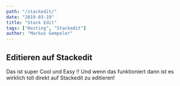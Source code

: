 ```yaml
---
path: "/stackedit/"
date: "2019-03-19"
title: "Stack Edit"
tags: ["Hosting", "Stackedit"]
author: "Markus Gempeler"
---
```

## Editieren auf Stackedit ##
Das ist super Cool und Easy !!
Und wenn das funktioniert dann ist es wirklich toll direkt auf Stackedit zu editieren!
<!--stackedit_data:
eyJoaXN0b3J5IjpbLTExNzE4NzkzOTQsLTE1NTMxNDcwOTIsMT
U0MTk5NzEwNl19
-->